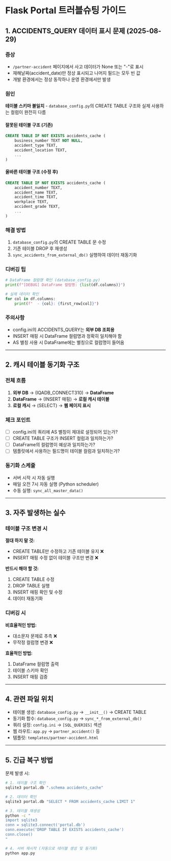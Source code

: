 # Flask Portal 트러블슈팅 가이드

## 1. ACCIDENTS_QUERY 데이터 표시 문제 (2025-08-29)

### 증상
- `/partner-accident` 페이지에서 사고 데이터가 None 또는 "-"로 표시
- 재해날짜(accident_date)만 정상 표시되고 나머지 필드는 모두 빈 값
- 개발 환경에서는 정상 동작하나 운영 환경에서만 발생

### 원인
**테이블 스키마 불일치** - `database_config.py`의 CREATE TABLE 구조와 실제 사용하는 컬럼이 완전히 다름

#### 잘못된 테이블 구조 (기존)
```sql
CREATE TABLE IF NOT EXISTS accidents_cache (
    business_number TEXT NOT NULL,
    accident_type TEXT,
    accident_location TEXT,
    ...
)
```

#### 올바른 테이블 구조 (수정 후)
```sql
CREATE TABLE IF NOT EXISTS accidents_cache (
    accident_number TEXT,
    accident_name TEXT,
    accident_time TEXT,
    workplace TEXT,
    accident_grade TEXT,
    ...
)
```

### 해결 방법
1. `database_config.py`의 CREATE TABLE 문 수정
2. 기존 테이블 DROP 후 재생성
3. `sync_accidents_from_external_db()` 실행하여 데이터 재동기화

### 디버깅 팁
```python
# DataFrame 컬럼명 확인 (database_config.py)
print(f"[DEBUG] DataFrame 컬럼명: {list(df.columns)}")

# 실제 데이터 확인
for col in df.columns:
    print(f"  - {col}: {first_row[col]}")
```

### 주의사항
- config.ini의 ACCIDENTS_QUERY는 **외부 DB 조회용**
- INSERT 매핑 시 DataFrame 컬럼명과 정확히 일치해야 함
- AS 별칭 사용 시 DataFrame에는 별칭으로 컬럼명이 들어옴

---

## 2. 캐시 테이블 동기화 구조

### 전체 흐름
1. **외부 DB** → (IQADB_CONNECT310) → **DataFrame**
2. **DataFrame** → (INSERT 매핑) → **로컬 캐시 테이블**
3. **로컬 캐시** → (SELECT) → **웹 페이지 표시**

### 체크 포인트
- [ ] config.ini의 쿼리에 AS 별칭이 제대로 설정되어 있는가?
- [ ] CREATE TABLE 구조가 INSERT 컬럼과 일치하는가?
- [ ] DataFrame의 컬럼명이 예상과 일치하는가?
- [ ] 템플릿에서 사용하는 필드명이 테이블 컬럼과 일치하는가?

### 동기화 스케줄
- 서버 시작 시 자동 실행
- 매일 오전 7시 자동 실행 (Python scheduler)
- 수동 실행: `sync_all_master_data()`

---

## 3. 자주 발생하는 실수

### 테이블 구조 변경 시
**절대 하지 말 것:**
- CREATE TABLE만 수정하고 기존 테이블 유지 ❌
- INSERT 매핑 수정 없이 테이블 구조만 변경 ❌

**반드시 해야 할 것:**
1. CREATE TABLE 수정
2. DROP TABLE 실행
3. INSERT 매핑 확인 및 수정
4. 데이터 재동기화

### 디버깅 시
**비효율적인 방법:**
- 대소문자 문제로 추측 ❌
- 무작정 컬럼명 변경 ❌

**효율적인 방법:**
1. DataFrame 컬럼명 출력
2. 테이블 스키마 확인
3. INSERT 매핑 검증

---

## 4. 관련 파일 위치

- 테이블 생성: `database_config.py` → `__init__()` → CREATE TABLE
- 동기화 함수: `database_config.py` → `sync_*_from_external_db()`
- 쿼리 설정: `config.ini` → `[SQL_QUERIES]` 섹션
- 웹 라우트: `app.py` → `partner_accident()` 등
- 템플릿: `templates/partner-accident.html`

---

## 5. 긴급 복구 방법

문제 발생 시:
```bash
# 1. 테이블 구조 확인
sqlite3 portal.db ".schema accidents_cache"

# 2. 데이터 확인
sqlite3 portal.db "SELECT * FROM accidents_cache LIMIT 1"

# 3. 테이블 재생성
python -c "
import sqlite3
conn = sqlite3.connect('portal.db')
conn.execute('DROP TABLE IF EXISTS accidents_cache')
conn.close()
"

# 4. 서버 재시작 (자동으로 테이블 생성 및 동기화)
python app.py
```